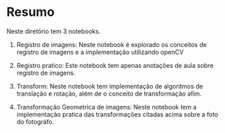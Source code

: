 # Resumo

Neste diretório tem 3 notebooks.

1. Registro de imagens: Neste notebook é explorado os conceitos de registro de imagens e a implementação utilizando openCV

2. Registro pratico: Este notebook tem apenas anotações de aula sobre registro de imagens.

3. Transform: Neste notebook tem implementação de algoritmos de translação e rotação, além de o conceito de transformação afim.

4. Transformação Geometrica de imagens: Neste notebook tem a implementação pratica das transformações citadas acima sobre a foto do fotográfo.

